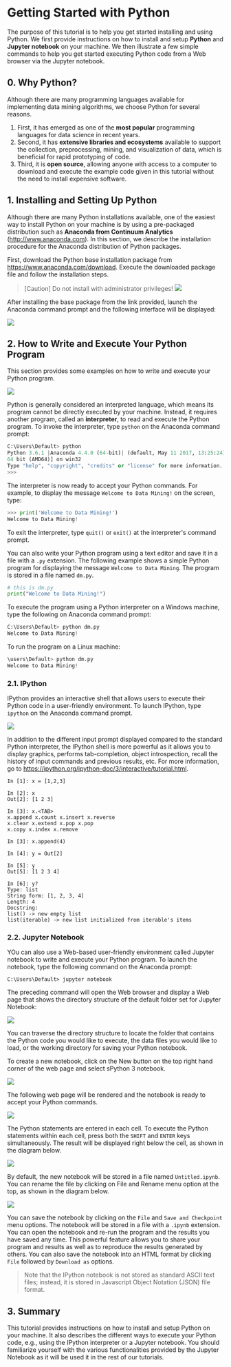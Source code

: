 # Getting Started with Python

The purpose of this tutorial is to help you get started installing and using Python. We first provide instructions on how to install and setup **Python** and **Jupyter notebook** on your machine. We then illustrate a few simple commands to help you get started executing Python code from a Web browser via the Jupyter notebook.


## 0. Why Python?

Although there are many programming languages available for implementing data mining algorithms, we choose Python for several reasons. 

1. First, it has emerged as one of the **most popular** programming languages for data science in recent years. 
2. Second, it has **extensive libraries and ecosystems** available to support the collection, preprocessing, mining, and visualization of data, which is beneficial for rapid prototyping of code. 
3. Third, it is **open source**, allowing anyone with access to a computer to download and execute the example code given in this tutorial without the need to install expensive software.




## 1. Installing and Setting Up Python

Although there are many Python installations available, one of the easiest way to install Python on your machine is by using a pre-packaged distribution such as **Anaconda from Continuum Analytics** (http://www.anaconda.com). In this section, we describe the installation procedure for the Anaconda distribution of Python packages.

First, download the Python base installation package from https://www.anaconda.com/download. Execute the downloaded package file and follow the installation steps.

> [Caution] Do not install with administrator privileges!
> ![](figs/lab1_fig0.png)

After installing the base package from the link provided, launch the Anaconda command prompt and the following interface will be displayed:

![](figs/lab1_fig1.png)


## 2. How to Write and Execute Your Python Program

This section provides some examples on how to write and execute your Python program. 

![](figs/lab1_interpreter.png)

Python is generally considered an interpreted language, which means its program cannot be directly executed by your machine. Instead, it requires another program, called an **interpreter**, to read and execute the Python program. To invoke the interpreter, type `python` on the Anaconda command prompt:

```python
C:\Users\Default> python 
Python 3.6.1 |Anaconda 4.4.0 (64-bit)| (default, May 11 2017, 13:25:24) [MSC v.1900
64 bit (AMD64)] on win32
Type "help", "copyright", "credits" or "license" for more information.
>>>
```

The interpreter is now ready to accept your Python commands. For example, to display the message `Welcome to Data Mining!` on the screen, type:

```python
>>> print('Welcome to Data Mining!')
Welcome to Data Mining!
```

To exit the interpreter, type `quit()` or `exit()` at the interpreter's command prompt. 

You can also write your Python program using a text editor and save it in a file with a `.py` extension. The following example shows a simple Python program for displaying the message `Welcome to Data Mining`. The program is stored in a file named `dm.py`. 

```python
# this is dm.py
print("Welcome to Data Mining!")
```

To execute the program using a Python interpreter on a Windows machine, type the following on Anaconda command prompt:

```python
C:\Users\Default> python dm.py
Welcome to Data Mining!
```

To run the program on a Linux machine:

```python
\users\Default> python dm.py
Welcome to Data Mining!
```

### 2.1. IPython

IPython provides an interactive shell that allows users to execute their Python code in a user-friendly environment. To launch IPython, type `ipython` on the Anaconda command prompt.

![](figs/lab1_fig2.png)

In addition to the different input prompt displayed compared to the standard Python interpreter, the IPython shell is more powerful as it allows you to display graphics, performs tab-completion, object introspection, recall the history of input commands and previous results, etc. For more information, go to <https://ipython.org/ipython-doc/3/interactive/tutorial.html>.

```ipython
In [1]: x = [1,2,3]

In [2]: x
Out[2]: [1 2 3]

In [3]: x.<TAB>
x.append x.count x.insert x.reverse
x.clear x.extend x.pop x.pop
x.copy x.index x.remove

In [3]: x.append(4)

In [4]: y = Out[2]

In [5]: y
Out[5]: [1 2 3 4]

In [6]: y?
Type: list
String form: [1, 2, 3, 4]
Length: 4
Docstring:
list() -> new empty list
list(iterable) -> new list initialized from iterable's items
```

### 2.2. Jupyter Notebook


YOu can also use a Web-based user-friendly environment called Jupyter notebook to write and execute your Python program. To launch the notebook, type the following command on the Anaconda prompt:

```shell
C:\Users\Default> jupyter notebook
```

The preceding command will open the Web browser and display a Web page that shows the directory structure of the default folder set for Jupyter Notebook:

![](figs/lab1_fig3.png)

You can traverse the directory structure to locate the folder that contains the Python code you would like to execute, the data files you would like to load, or the working directory for saving your Python notebook.

To create a new notebook, click on the New button on the top right hand corner of the web page and select sPython 3 notebook.

![](figs/lab1_fig4.png)

The following web page will be rendered and the notebook is ready to accept your Python commands.

![](figs/lab1_fig5.png)

The Python statements are entered in each cell. To execute the Python statements within each cell, press both the `SHIFT` and `ENTER` keys simultaneously. The result will be displayed right below the cell, as shown in the diagram below.


![](figs/lab1_fig6.png)

By default, the new notebook will be stored in a file named `Untitled.ipynb`. You can rename the file by clicking on File and Rename menu option at the top, as shown in the diagram below.

![](figs/lab1_fig7.png)

You can save the notebook by clicking on the `File` and `Save and Checkpoint` menu options. The notebook will be stored in a file with a `.ipynb` extension. You can open the notebook and re-run the program and the results you have saved any time. This powerful feature allows you to share your program and results as well as to reproduce the results generated by others. You can also save the notebook into an HTML format by clicking `File` followed by `Download as` options. 

> Note that the IPython notebook is not stored as standard ASCII text files; instead, it is stored in Javascript Object Notation (JSON) file format.

## 3. Summary

This tutorial provides instructions on how to install and setup Python on your machine. It also describes the different ways to execute your Python code, e.g., using the IPython interpreter or a Jupyter notebook. You should familiarize yourself with the various functionalities provided by the Jupyter Notebook as it will be used it in the rest of our tutorials.